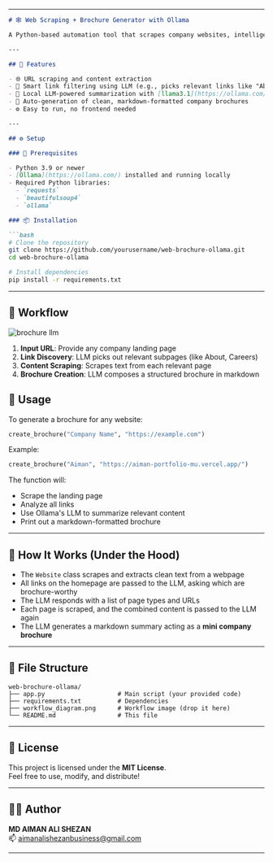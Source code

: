 
---

```markdown
# 🕸️ Web Scraping + Brochure Generator with Ollama

A Python-based automation tool that scrapes company websites, intelligently identifies important pages like **About**, **Careers**, and **Company**, extracts their content, and uses a local LLM (via Ollama) to generate a **polished company brochure**.

---

## 📌 Features

- 🌐 URL scraping and content extraction
- 🔗 Smart link filtering using LLM (e.g., picks relevant links like "About", "Jobs", "Team", etc.)
- 🧠 Local LLM-powered summarization with [llama3.1](https://ollama.com/)
- 📰 Auto-generation of clean, markdown-formatted company brochures
- ⚙️ Easy to run, no frontend needed  

---

## ⚙️ Setup

### 🔧 Prerequisites

- Python 3.9 or newer
- [Ollama](https://ollama.com/) installed and running locally
- Required Python libraries:
  - `requests`
  - `beautifulsoup4`
  - `ollama`

### 📦 Installation

```bash
# Clone the repository
git clone https://github.com/yourusername/web-brochure-ollama.git
cd web-brochure-ollama

# Install dependencies
pip install -r requirements.txt
```

---
## 🧭 Workflow

![brochure llm](https://github.com/user-attachments/assets/1555d70d-534b-42ef-ae57-09c7ad1bc8f2)

1. **Input URL**: Provide any company landing page  
2. **Link Discovery**: LLM picks out relevant subpages (like About, Careers)  
3. **Content Scraping**: Scrapes text from each relevant page  
4. **Brochure Creation**: LLM composes a structured brochure in markdown

## 🚀 Usage

To generate a brochure for any website:

```python
create_brochure("Company Name", "https://example.com")
```

Example:

```python
create_brochure("Aiman", "https://aiman-portfolio-mu.vercel.app/")
```

The function will:
- Scrape the landing page
- Analyze all links
- Use Ollama's LLM to summarize relevant content
- Print out a markdown-formatted brochure

---

## 🧠 How It Works (Under the Hood)

- The `Website` class scrapes and extracts clean text from a webpage
- All links on the homepage are passed to the LLM, asking which are brochure-worthy
- The LLM responds with a list of page types and URLs
- Each page is scraped, and the combined content is passed to the LLM again
- The LLM generates a markdown summary acting as a **mini company brochure**

---

## 📁 File Structure

```
web-brochure-ollama/
├── app.py                    # Main script (your provided code)
├── requirements.txt          # Dependencies
├── workflow_diagram.png      # Workflow image (drop it here)
└── README.md                 # This file
```

---

## 📜 License

This project is licensed under the **MIT License**.  
Feel free to use, modify, and distribute!

---

## 👨‍💻 Author

**MD AIMAN ALI SHEZAN**  
📫 [aimanalishezanbusiness@gmail.com](mailto:aimanalishezanbusiness@gmail.com)

---
